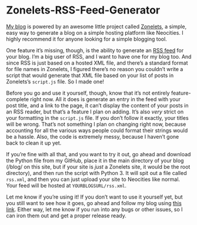 # Zonelets-RSS-Feed-Generator

[My blog](https://goofpunk.com/blog/) is powered by an awesome little project called [Zonelets](https://zonelets.net/index.html), a simple, easy way to generate a blog on a simple hosting platform like Neocities. I highly recommend it for anyone looking for a simple blogging tool.

One feature it’s missing, though, is the ability to generate an [RSS feed](https://en.wikipedia.org/wiki/RSS) for your blog. I’m a big user of RSS, and I want to have one for my blog too. And since RSS is just based on a hosted XML file, and there’s a standard format for file names in Zonelets, I figured there’s no reason you couldn’t write a script that would generate that XML file based on your list of posts in Zonelets’s `script.js` file. So I made one! 

Before you go and use it yourself, though, know that it’s not entirely feature-complete right now. All it does is generate an entry in the feed with your post title, and a link to the page, it can’t display the content of your posts in an RSS reader, but that’s a feature I plan on adding. It’s also *very* strict on your formatting in the `script.js` file. If you don’t follow it exactly, your titles will be wrong. That’s not something I plan on changing right now, because accounting for all the various ways people could format their strings would be a hassle. Also, the code is extremely messy, because I haven’t gone back to clean it up yet.

If you’re fine with all that, and you want to try it out, go ahead and download the Python file from my GitHub, place it in the main directory of your blog (/blog/ on this site, but if your site is *just* a Zonelets site, it would be the root directory), and then run the script with Python 3. It will spit out a file called `rss.xml`, and then you can just upload your site to Neocities like normal. Your feed will be hosted at `YOURBLOGSURL/rss.xml`.

Let me know if you’re using it! If you don’t want to use it yourself yet, but you still want to see how it goes, go ahead and follow my blog using [this link](https://goofpunk.com/blog/rss.xml). Either way, let me know if you run into any bugs or other issues, so I can iron them out and get a proper release ready.
